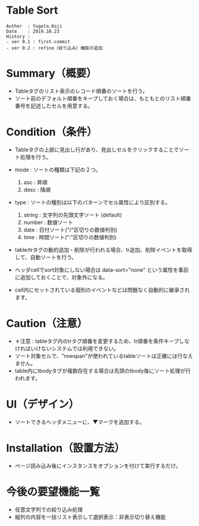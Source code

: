 Table Sort
==

```
Author  : Yugeta.Koji
Date    : 2019.10.23
History : 
- ver 0.1 : first-commit
- ver 0.2 : refine（絞り込み）機能の追加
```


# Summary（概要）
- Tableタグのリスト表示のレコード順番のソートを行う。
- ソート前のデフォルト順番をキープしておく場合は、もともとのリスト順番番号を記述したセルを用意する。



# Condition（条件）
- Tableタグの上部に見出し行があり、見出しセルをクリックすることでソート処理を行う。

- mode : ソートの種類は下記の２つ。
  1. asc  : 昇順
  2. desc : 降順

- type : ソートの種別は以下のパターンでセル属性により区別する。
  1. string : 文字列の先頭文字ソート (default)
  2. number : 数値ソート
  3. date   : 日付ソート("/"区切りの数値判別)
  4. time   : 時間ソート(":"区切りの数値判別)

- table/trタグの動的追加・削除が行われる場合、tr追加、削除イベントを取得して、自動ソートを行う。

- ヘッダcellでsort対象にしない場合は data-sort="none" という属性を事前に追加しておくことで、対象外になる。

- cell内にセットされている個別のイベントなどは問題なく自動的に継承されます。



# Caution（注意）
- ＊注意 : tableタグ内のtrタグ順番を変更するため、tr順番を条件キープしなければいけないシステムでは利用できない。
- ソート対象セルで、"rowspan"が使われているtableソートは正確には行なえません。
- table内にtbodyタグが複数存在する場合は先頭のtbody毎にソート処理が行われます。



# UI（デザイン）
- ソートできるヘッダメニューに、▼マークを追加する。



# Installation（設置方法）
- ページ読み込み後にインスタンスをオプションを付けて実行するだけ。



# 今後の要望機能一覧
- 任意文字列での絞り込み処理
- 縦列の内容を一括リスト表示して選択表示：非表示切り替え機能

